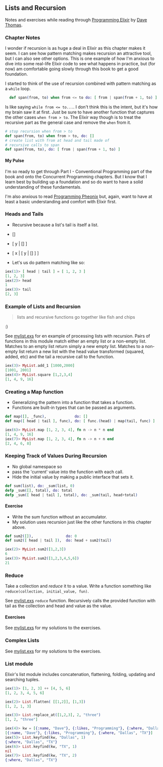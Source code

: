 ## Lists and Recursion

Notes and exercises while reading through [Programming Elixir](https://pragprog.com/book/elixir13/programming-elixir-1-3) by [Dave Thomas](https://twitter.com/pragdave).

### Chapter Notes

I wonder if recursion is as huge a deal in Elixir as this chapter makes it seem. I can see how pattern matching makes recursion an attractive tool, but I can also see other options. This is one example of how I'm anxious to dive into some real-life Elixir code to see what happens in practice, but (for now) am comfortable going slowly through this book to get a good foundation. 

I started to think of the use of recursion combined with pattern matching as a `while` loop.

```Elixir
  def span(from, to) when from <= to do: [ from | span(from + 1, to) ]
```

Is like saying `while from <= to...`. I don't think this is the intent, but it's how my brain saw it at first. Just be sure to have another function that captures the other cases `when from > to`. The Elixir way though is to treat the recursive part as the general case and remove the `when` from it.

```Elixir
# stop recursion when from > to
def span(from, to) when from > to, do: []
# create list with from at head and tail made of
# recursive calls to span
def span(from, to), do: [ from | span(from + 1, to) ]
```

#### My Pulse

I'm so ready to get through Part I - Conventional Programming part of the book and onto the Concurrent Programming chapters. But I know that I learn best by building up a foundation and so do want to have a solid understanding of these fundamentals.

I'm also anxious to read [Programming Pheonix](https://pragprog.com/book/phoenix/programming-phoenix) but, again, want to have at least a basic understanding and comfort with Elixir first.

### Heads and Tails

* Recursive because a list's tail is itself a list.
* []
* [ y | [] ]
* [ x | [ y | [] ] ]

* Let's us do pattern matching like so:

```Elixir
iex(1)> [ head | tail ] = [ 1, 2, 3 ]
[1, 2, 3]
iex(2)> head
1
iex(3)> tail
[2, 3]
```

### Example of Lists and Recursion

> lists and recursive functions go together like fish and chips

:)

See [mylist.exs](mylist.exs) for en example of processing lists with recursion. Pairs of functions in this module match either an empty list or a non-empty list. Matches to an empty list return simply a new empty list. Matches to a non-empty list return a new list with the head value transformed (squared, added, etc) and the tail a recursive call to the function.

```Elixir
iex(3)> MyList.add_1 [1000,2000]
[1001, 2001]    
iex(4)> MyList.square [1,2,3,4]
[1, 4, 9, 16]
```

### Creating a Map function

* Generalizing the pattern into a function that takes a function.
* Functions are built-in types that can be passed as arguments.

```Elixir
def map([], _func),             do: []
def map([ head | tail ], func), do: [ func.(head) | map(tail, func) ]
```

```Elixir
iex(6)> MyList.map [1, 2, 3, 4], fn n -> n * n end
[1, 4, 9, 16]
iex(7)> MyList.map [1, 2, 3, 4], fn n -> n + n end
[2, 4, 6, 8]
```

### Keeping Track of Values During Recursion

* No global namespace so
* pass the 'current' value into the function with each call.
* Hide the initial value by making a public interface that sets it.

```Elixir
def sum(list), do: _sum(list, 0)
defp _sum([], total), do: total
defp _sum([ head | tail ], total), do: _sum(tail, head+total)
```

#### Exercise

* Write the sum function without an accumulator.
* My solution uses recursion just like the other functions in this chapter above.

```Elixir
def sum2([]),               do: 0
def sum2([ head | tail ]),  do: head + sum2(tail)

iex(2)> MyList.sum2([1,2,3])
6
iex(3)> MyList.sum2([1,2,3,4,5,6])
21
```

### Reduce

Take a collection and _reduce_ it to a value. Write a function something like `reduce(collection, initial_value, fun)`.

See [mylist.exs](mylist.exs) `reduce` function. Recursively calls the provided function with tail as the collection and head and value as the value.

#### Exercises

See [mylist.exs](mylist.exs) for my solutions to the exercises.

### Complex Lists

See [mylist.exs](mylist.exs) for my solutions to the exercises.

### List module

Elixir's list module includes concatenation, flattening, folding, updating and searching tuples.

```Elixir
iex(1)> [1, 2, 3] ++ [4, 5, 6]
[1, 2, 3, 4, 5, 6]

iex(2)> List.flatten( [[1,2]], [1,3])
[1, 2, 1, 3]

iex(3)> List.replace_at([1,2,3], 2, "three")
[1, 2, "three"]

iex(4)> kw = [{:name, "Dave"}, {:likes, "Programming"}, {:where, "Dallas", "TX"}]
[{:name, "Dave"}, {:likes, "Programming"}, {:where, "Dallas", "TX"}]
iex(5)> List.keyfind(kw, "Dallas", 1)
{:where, "Dallas", "TX"}
iex(6)> List.keyfind(kw, "TX", 1)    
nil
iex(7)> List.keyfind(kw, "TX", 2)
{:where, "Dallas", "TX"}
```
